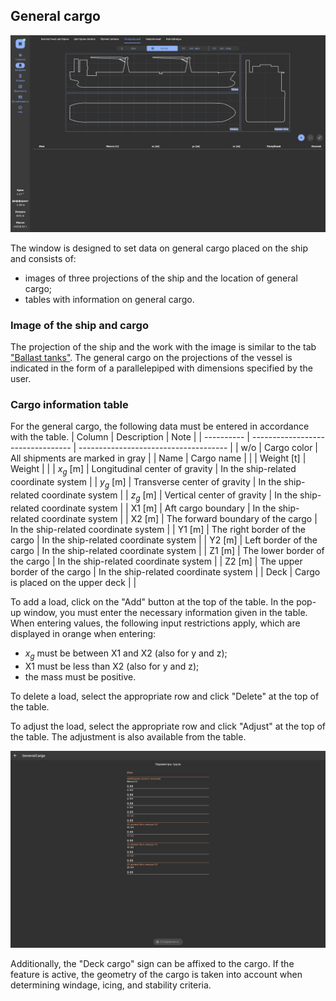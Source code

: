 ## General cargo
![General view of the tab "General cargo"](/assets/image/program_sheets/en/sheet05_loading/tab05_unitCargo/unitCargo_general.png "General view of the tab 'General cargo'")

The window is designed to set data on general cargo placed on the ship and consists of:
- images of three projections of the ship and the location of general cargo;
- tables with information on general cargo.

### Image of the ship and cargo
The projection of the ship and the work with the image is similar to the tab ["Ballast tanks"](/docs/user-guide/en/part05_loading/chapter02_ballast/chapter02_ballast.md). The general cargo on the projections of the vessel is indicated in the form of a parallelepiped with dimensions specified by the user.

### Cargo information table
For the general cargo, the following data must be entered in accordance with the table.
| Column     | Description                       | Note                                  |
| ---------- | --------------------------------- | ------------------------------------- |
| w/o        | Cargo color                       | All shipments are marked in gray      |
| Name       | Cargo name                        |                                       |
| Weight [t] | Weight                            |                                       |
| $x_g$ [m]  | Longitudinal center of gravity    | In the ship-related coordinate system |
| $y_g$ [m]  | Transverse center of gravity      | In the ship-related coordinate system |
| $z_g$ [m]  | Vertical center of gravity        | In the ship-related coordinate system |
| X1 [m]     | Aft cargo boundary                | In the ship-related coordinate system |
| X2 [m]     | The forward boundary of the cargo | In the ship-related coordinate system |
| Y1 [m]     | The right border of the cargo     | In the ship-related coordinate system |
| Y2 [m]     | Left border of the cargo          | In the ship-related coordinate system |
| Z1 [m]     | The lower border of the cargo     | In the ship-related coordinate system |
| Z2 [m]     | The upper border of the cargo     | In the ship-related coordinate system |
| Deck       | Cargo is placed on the upper deck |                                       |

To add a load, click on the "Add" button at the top of the table. In the pop-up window, you must enter the necessary information given in the table.
When entering values, the following input restrictions apply, which are displayed in orange when entering:
- $x_g$ must be between X1 and X2 (also for y and z);
- X1 must be less than X2 (also for y and z);
- the mass must be positive.

To delete a load, select the appropriate row and click "Delete" at the top of the table.

To adjust the load, select the appropriate row and click "Adjust" at the top of the table. The adjustment is also available from the table.

![General view of the tab "Added general cargo"](/assets/image/program_sheets/en/sheet05_loading/tab05_unitCargo/unitCargo_addCargo.png "General view of the tab 'Added general cargo'")

Additionally, the "Deck cargo" sign can be affixed to the cargo. If the feature is active, the geometry of the cargo is taken into account when determining windage, icing, and stability criteria.